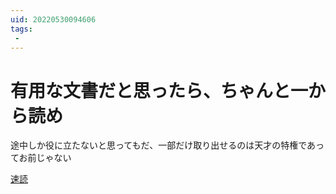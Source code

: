 ```yaml
---
uid: 20220530094606
tags:
 -
---
```


# 有用な文書だと思ったら、ちゃんと一から読め
途中しか役に立たないと思ってもだ、一部だけ取り出せるのは天才の特権であってお前じゃない

[速読](../Teino/Info/速読.md)